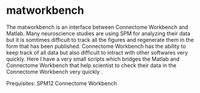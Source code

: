 # matworkbench
The matworkbench is an interface between Connectome Workbench and Matlab. Many neuroscience studies are using SPM for analyzing their data but it is somtimes difficult to track all the figures and regenerate them in the form that has been published. Connectome Workbench has the ability to keep track of all data but also difficult to intract with other softwares very quickly. Here I have a very small scripts which bridges the Matlab and Connectome Workbench that help scientist to check their data in the Connectome Workbench very quickly .

Prequisites:
SPM12
Connectome Workbench
